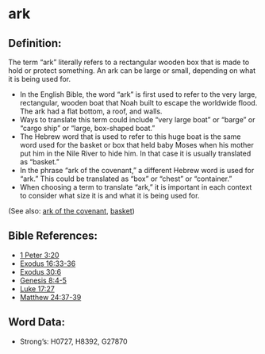 # ark

## Definition:

The term “ark” literally refers to a rectangular wooden box that is made to hold or protect something. An ark can be large or small, depending on what it is being used for.

* In the English Bible, the word “ark” is first used to refer to the very large, rectangular, wooden boat that Noah built to escape the worldwide flood. The ark had a flat bottom, a roof, and walls.
* Ways to translate this term could include “very large boat” or “barge” or “cargo ship” or “large, box-shaped boat.”
* The Hebrew word that is used to refer to this huge boat is the same word used for the basket or box that held baby Moses when his mother put him in the Nile River to hide him. In that case it is usually translated as “basket.”
* In the phrase “ark of the covenant,” a different Hebrew word is used for “ark.” This could be translated as “box” or “chest” or “container.”
* When choosing a term to translate “ark,” it is important in each context to consider what size it is and what it is being used for.

(See also: [ark of the covenant](../kt/arkofthecovenant.md), [basket](../other/basket.md))

## Bible References:

* [1 Peter 3:20](rc://en/tn/help/1pe/03/20)
* [Exodus 16:33-36](rc://en/tn/help/exo/16/33)
* [Exodus 30:6](rc://en/tn/help/exo/30/06)
* [Genesis 8:4-5](rc://en/tn/help/gen/08/04)
* [Luke 17:27](rc://en/tn/help/luk/17/27)
* [Matthew 24:37-39](rc://en/tn/help/mat/24/37)

## Word Data:

* Strong’s: H0727, H8392, G27870
